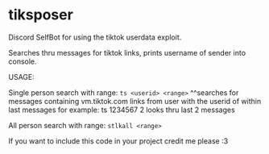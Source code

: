 # tiksposer
Discord SelfBot for using the tiktok userdata exploit.

Searches thru messages for tiktok links, prints username of sender into console.



USAGE:

Single person search with range:
`ts <userid> <range>`
^^searches for messages containing vm.tiktok.com links from user with the userid of <userid> within last <range> messages
for example:
ts 1234567 2
looks thru last 2 messages



All person search with range:
`stlkall <range>`



If you want to include this code in your project credit me please :3
